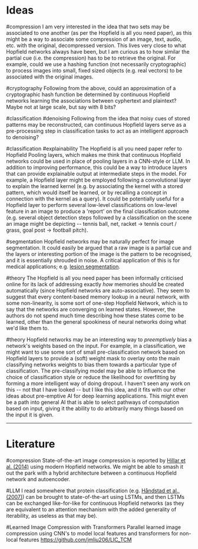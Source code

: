 
# Ideas

#compression 
I am very interested in the idea that two sets may be associated to one another (as per the Hopfield is all you need paper), as this might be a way to associate some compression of an image, text, audio, etc. with the original, decompressed version. This lives very close to what Hopfield networks always have been, but I am curious as to how similar the partial cue (i.e. the compression) has to be to retrieve the original. For example, could we use a hashing function (not necessarily cryptographic) to process images into small, fixed sized objects (e.g. real vectors) to be associated with the original images.

#cryptography 
Following from the above, could an approximation of a cryptographic hash function be determined by continuous Hopfield networks learning the associations between cyphertext and plaintext? Maybe not at large scale, but say with 8 bits?

#classification #denoising
Following from the idea that noisy cues of stored patterns may be reconstructed, can continuous Hopfield layers serve as a pre-processing step in classification tasks to act as an intelligent approach to denoising?

#classification #explainability
The Hopfield is all you need paper refer to Hopfield Pooling layers, which makes me think that continuous Hopfield networks could be used in place of pooling layers in a CNN-style or LLM. In addition to improving performance, this could be a way to introduce layers that can provide explainable output at intermediate steps in the model. For example, a Hopfield layer might be employed following a convolutional layer to explain the learned kernel (e.g. by associating the kernel with a stored pattern, which would itself be learned, or by recalling a concept in connection with the kernel as a query). It could be potentially useful for a Hopfield layer to perform several low-level classifications on low-level feature in an image to produce a 'report' on the final classification outcome (e.g. several object detection steps followed by a classification on the scene an image might be depicting -- tennis ball, net, racket -> tennis court / grass, goal post -> football pitch).

#segmentation
Hopfield networks may be naturally perfect for image segmentation. It could easily be argued that a raw image is a partial cue and the layers or interesting portion of the image is the pattern to be recognised, and it is essentially shrouded in noise. A critical application of this is for medical applications; e.g. [lesion segmentation](https://paperswithcode.com/task/lesion-segmentation).


#theory
The Hopfield is all you need paper has been informally criticised online for its lack of addressing exactly *how* memories should be created automatically (since Hopfield networks are auto-associative). They seem to suggest that every content-based memory lookup in a neural network, with some non-linearity, is some sort of one-step Hopfield Network, which is to say that the networks are converging on learned states. However, the authors do not spend much time describing how these states come to be learned, other than the general spookiness of neural networks doing what we'd like them to.

#theory
Hopfield networks may be an interesting way to *preemptively* bias a network's weights based on the input. For example, in a classification, we might want to use some sort of small pre-classification network based on Hopfield layers to provide a (soft) weight mask to overlay onto the main classifying networks weights to bias them towards a particular type of classification. The pre-classifying model may be able to influence the choice of classification style or reduce the likelihood for overfitting by forming a more intelligent way of doing dropout. I haven't seen any work on this -- not that I have looked -- but I like this idea, and it fits with our other ideas about pre-emptive AI for deep learning applications. This might even be a path into general AI that is able to select pathways of computation based on input, giving it the ability to do arbitrarily many things based on the input it is given. 

---

# Literature

#compression
State-of-the-art image compression is reported by [Hillar et al. (2014)](https://redwood.berkeley.edu/wp-content/uploads/2018/01/hillar2014hopfield.pdf) using modern Hopfield networks. We might be able to smash it out the park with a hybrid architecture between a continuous Hopfield network and autoencoder.

#LLM
I read somewhere that protein classification (e.g. [Håndstad et al., (2007)](https://link.springer.com/article/10.1186/1471-2105-8-23)) can be brought to state-of-the-art using LSTMs, and then LSTMs can be exchanged like-for-like for continuous Hopfield networks (as they are equivalent to an attention mechanism with the added generality of iterability, as useless as that may be).

#Learned Image Compression with Transformers 
Parallel learned image compression using CNN's to model local features and transformers for non-local features 
https://github.com/jmliu206/LIC_TCM
